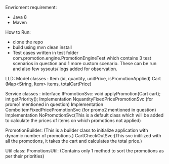 Envrioment requirement:
- Java 8
- Maven

How to Run:
- clone the repo
- build using mvn clean install
- Test cases written in test folder com.promotion.engine.PromotionEngineTest which contains 3 test scenarios in question and 1 more custom scenario.
  These can be run and also few sysouts/ logs added for observation.


LLD:
Model classes : 
  Item (id, quantity, unitPrice, isPromotionApplied)
  Cart (Map<String, Item> items, totalCartPrice)
  
Service classes :
  interface IPromotionSvc:
	     void applyPromotion(Cart cart);
	     int getPriority();
    Implementation NquantityFixedPricePromotionSvc (for promo1 mentioned in question)
    Implementation ComboItemFixedPricePromotionSvc (for promo2 mentioned in question)    
    Implementation NoPromotionSvc(This is a default class which will be added to calculate the prices of items on which promotions not applied)
  
  PromotionBuilder: (This is a builder class to initialize application with dynamic number of promotions.)
  CartCheckOutSvc:(This svc initilized with all the promotions, it takes the cart and calculates the total price.)

Util class:
  PromotionsUtil: (Contains only 1 method to sort the promotions as per their priorities)
  

  
